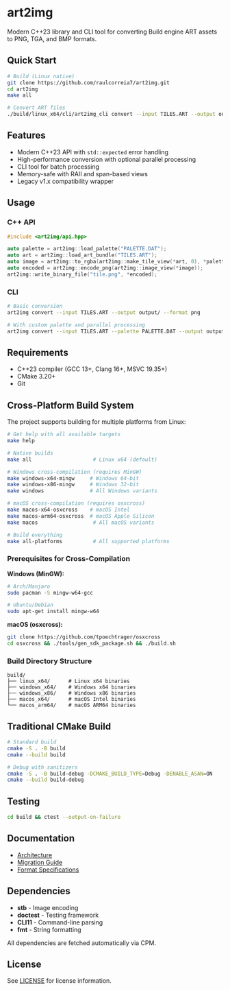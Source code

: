 # art2img

Modern C++23 library and CLI tool for converting Build engine ART assets to PNG, TGA, and BMP formats.

## Quick Start

```bash
# Build (Linux native)
git clone https://github.com/raulcorreia7/art2img.git
cd art2img
make all

# Convert ART files
./build/linux_x64/cli/art2img_cli convert --input TILES.ART --output output/ --format png
```

## Features

- Modern C++23 API with `std::expected` error handling
- High-performance conversion with optional parallel processing
- CLI tool for batch processing
- Memory-safe with RAII and span-based views
- Legacy v1.x compatibility wrapper

## Usage

### C++ API

```cpp
#include <art2img/api.hpp>

auto palette = art2img::load_palette("PALETTE.DAT");
auto art = art2img::load_art_bundle("TILES.ART");
auto image = art2img::to_rgba(art2img::make_tile_view(*art, 0), *palette);
auto encoded = art2img::encode_png(art2img::image_view(*image));
art2img::write_binary_file("tile.png", *encoded);
```

### CLI

```bash
# Basic conversion
art2img convert --input TILES.ART --output output/ --format png

# With custom palette and parallel processing
art2img convert --input TILES.ART --palette PALETTE.DAT --output output/ --format png --jobs 4
```

## Requirements

- C++23 compiler (GCC 13+, Clang 16+, MSVC 19.35+)
- CMake 3.20+
- Git

## Cross-Platform Build System

The project supports building for multiple platforms from Linux:

```bash
# Get help with all available targets
make help

# Native builds
make all                    # Linux x64 (default)

# Windows cross-compilation (requires MinGW)
make windows-x64-mingw     # Windows 64-bit
make windows-x86-mingw     # Windows 32-bit  
make windows               # All Windows variants

# macOS cross-compilation (requires osxcross)
make macos-x64-osxcross    # macOS Intel
make macos-arm64-osxcross  # macOS Apple Silicon
make macos                  # All macOS variants

# Build everything
make all-platforms          # All supported platforms
```

### Prerequisites for Cross-Compilation

**Windows (MinGW):**
```bash
# Arch/Manjaro
sudo pacman -S mingw-w64-gcc

# Ubuntu/Debian
sudo apt-get install mingw-w64
```

**macOS (osxcross):**
```bash
git clone https://github.com/tpoechtrager/osxcross
cd osxcross && ./tools/gen_sdk_package.sh && ./build.sh
```

### Build Directory Structure

```
build/
├── linux_x64/      # Linux x64 binaries
├── windows_x64/    # Windows x64 binaries  
├── windows_x86/    # Windows x86 binaries
├── macos_x64/      # macOS Intel binaries
└── macos_arm64/    # macOS ARM64 binaries
```

## Traditional CMake Build

```bash
# Standard build
cmake -S . -B build
cmake --build build

# Debug with sanitizers
cmake -S . -B build-debug -DCMAKE_BUILD_TYPE=Debug -DENABLE_ASAN=ON
cmake --build build-debug
```

## Testing

```bash
cd build && ctest --output-on-failure
```

## Documentation

- [Architecture](docs/plan/architecture.md)
- [Migration Guide](docs/plan/migration_guide.md)
- [Format Specifications](docs/specs/)

## Dependencies

- **stb** - Image encoding
- **doctest** - Testing framework
- **CLI11** - Command-line parsing
- **fmt** - String formatting

All dependencies are fetched automatically via CPM.

## License

See [LICENSE](LICENSE) for license information.